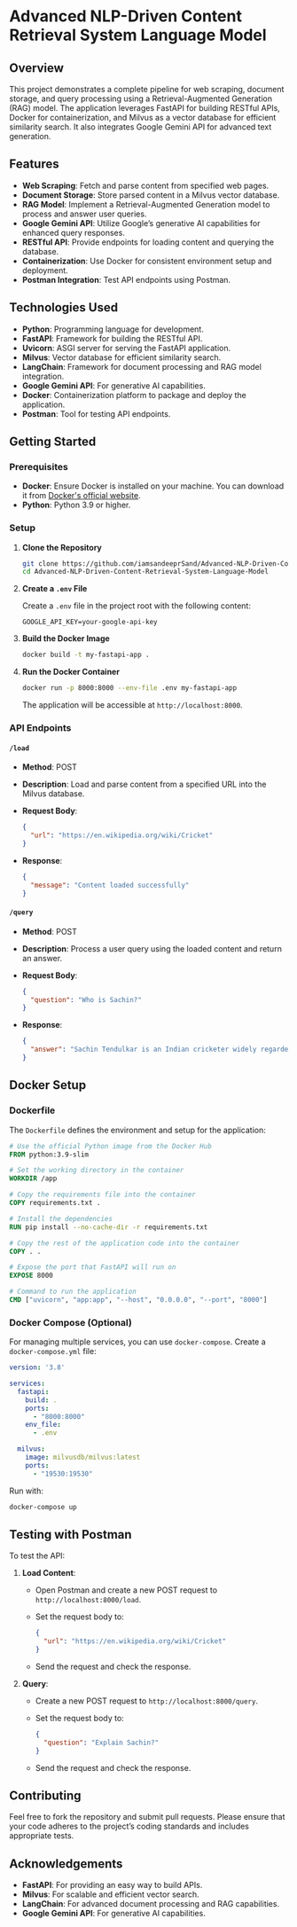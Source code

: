 
# Advanced NLP-Driven Content Retrieval System Language Model 

## Overview

This project demonstrates a complete pipeline for web scraping, document storage, and query processing using a Retrieval-Augmented Generation (RAG) model. The application leverages FastAPI for building RESTful APIs, Docker for containerization, and Milvus as a vector database for efficient similarity search. It also integrates Google Gemini API for advanced text generation.

## Features

- **Web Scraping**: Fetch and parse content from specified web pages.
- **Document Storage**: Store parsed content in a Milvus vector database.
- **RAG Model**: Implement a Retrieval-Augmented Generation model to process and answer user queries.
- **Google Gemini API**: Utilize Google’s generative AI capabilities for enhanced query responses.
- **RESTful API**: Provide endpoints for loading content and querying the database.
- **Containerization**: Use Docker for consistent environment setup and deployment.
- **Postman Integration**: Test API endpoints using Postman.

## Technologies Used

- **Python**: Programming language for development.
- **FastAPI**: Framework for building the RESTful API.
- **Uvicorn**: ASGI server for serving the FastAPI application.
- **Milvus**: Vector database for efficient similarity search.
- **LangChain**: Framework for document processing and RAG model integration.
- **Google Gemini API**: For generative AI capabilities.
- **Docker**: Containerization platform to package and deploy the application.
- **Postman**: Tool for testing API endpoints.

## Getting Started

### Prerequisites

- **Docker**: Ensure Docker is installed on your machine. You can download it from [Docker's official website](https://www.docker.com/get-started).
- **Python**: Python 3.9 or higher.

### Setup

1. **Clone the Repository**

   ```bash
   git clone https://github.com/iamsandeeprSand/Advanced-NLP-Driven-Content-Retrieval-System-Language-Model.git
   cd Advanced-NLP-Driven-Content-Retrieval-System-Language-Model
   ```

2. **Create a `.env` File**

   Create a `.env` file in the project root with the following content:

   ```env
   GOOGLE_API_KEY=your-google-api-key
   ```

3. **Build the Docker Image**

   ```bash
   docker build -t my-fastapi-app .
   ```

4. **Run the Docker Container**

   ```bash
   docker run -p 8000:8000 --env-file .env my-fastapi-app
   ```

   The application will be accessible at `http://localhost:8000`.

### API Endpoints

#### `/load`

- **Method**: POST
- **Description**: Load and parse content from a specified URL into the Milvus database.
- **Request Body**:

  ```json
  {
    "url": "https://en.wikipedia.org/wiki/Cricket"
  }
  ```

- **Response**:

  ```json
  {
    "message": "Content loaded successfully"
  }
  ```

#### `/query`

- **Method**: POST
- **Description**: Process a user query using the loaded content and return an answer.
- **Request Body**:

  ```json
  {
    "question": "Who is Sachin?"
  }
  ```

- **Response**:

  ```json
  {
    "answer": "Sachin Tendulkar is an Indian cricketer widely regarded as one of the greatest batsmen in the history of cricket. He holds numerous records, including the most runs in international cricket. Thanks for asking!"
  }
  ```

## Docker Setup

### Dockerfile

The `Dockerfile` defines the environment and setup for the application:

```Dockerfile
# Use the official Python image from the Docker Hub
FROM python:3.9-slim

# Set the working directory in the container
WORKDIR /app

# Copy the requirements file into the container
COPY requirements.txt .

# Install the dependencies
RUN pip install --no-cache-dir -r requirements.txt

# Copy the rest of the application code into the container
COPY . .

# Expose the port that FastAPI will run on
EXPOSE 8000

# Command to run the application
CMD ["uvicorn", "app:app", "--host", "0.0.0.0", "--port", "8000"]
```

### Docker Compose (Optional)

For managing multiple services, you can use `docker-compose`. Create a `docker-compose.yml` file:

```yaml
version: '3.8'

services:
  fastapi:
    build: .
    ports:
      - "8000:8000"
    env_file:
      - .env

  milvus:
    image: milvusdb/milvus:latest
    ports:
      - "19530:19530"
```

Run with:

```bash
docker-compose up
```

## Testing with Postman

To test the API:

1. **Load Content**: 
   - Open Postman and create a new POST request to `http://localhost:8000/load`.
   - Set the request body to:

     ```json
     {
       "url": "https://en.wikipedia.org/wiki/Cricket"
     }
     ```

   - Send the request and check the response.

2. **Query**:
   - Create a new POST request to `http://localhost:8000/query`.
   - Set the request body to:

     ```json
     {
       "question": "Explain Sachin?"
     }
     ```

   - Send the request and check the response.

## Contributing

Feel free to fork the repository and submit pull requests. Please ensure that your code adheres to the project’s coding standards and includes appropriate tests.

## Acknowledgements

- **FastAPI**: For providing an easy way to build APIs.
- **Milvus**: For scalable and efficient vector search.
- **LangChain**: For advanced document processing and RAG capabilities.
- **Google Gemini API**: For generative AI capabilities.
